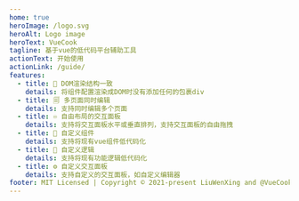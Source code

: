 ```yaml
---
home: true
heroImage: /logo.svg
heroAlt: Logo image
heroText: VueCook
tagline: 基于vue的低代码平台辅助工具
actionText: 开始使用
actionLink: /guide/
features:
  - title: 💎 DOM渲染结构一致
    details: 将组件配置渲染成DOM时没有添加任何的包裹div
  - title: 🗐 多页面同时编辑
    details: 支持同时编辑多个页面
  - title: ♾️ 自由布局的交互面板
    details: 支持将交互面板水平或垂直排列，支持交互面板的自由拖拽
  - title: 🧱 自定义组件
    details: 支持将现有vue组件低代码化
  - title: 🔗 自定义逻辑
    details: 支持将现有功能逻辑低代码化
  - title: ⚙️ 自定义交互面板
    details: 支持自定义的交互面板，如自定义编辑器
footer: MIT Licensed | Copyright © 2021-present LiuWenXing and @VueCook contributors
---
```



